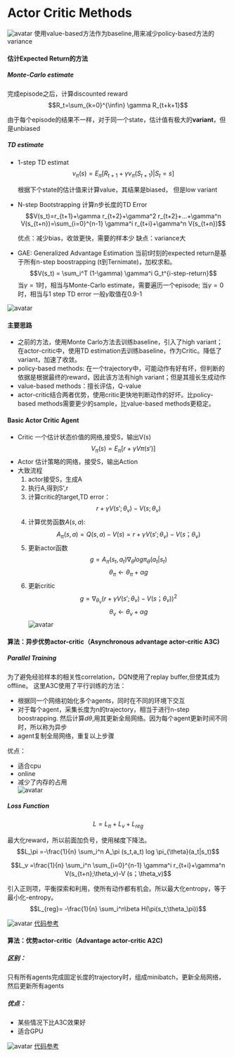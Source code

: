 # Actor Critic Methods
![avatar](./imgs/ac.png)
使用value-based方法作为baseline,用来减少policy-based方法的variance
#### 估计Expected Return的方法
##### Monte-Carlo estimate
  完成episode之后，计算discounted reward
  $$R_t=\sum_{k=0}^{\infin} \gamma R_{t+k+1}$$

  由于每个episode的结果不一样，对于同一个state，估计值有极大的**variant**，但是unbiased
##### TD estimate
* 1-step TD estimat
   $$v_\pi (s) = E_\pi[R_{t+1} + \gamma v_\pi(S_{t+1})|S_t=s]$$

   根据下个state的估计值来计算value，其结果是biased， 但是low variant

* N-step Bootstrapping
计算n步长度的TD Error
$$V(s_t)=r_{t+1}+\gamma r_{t+2}+\gamma^2 r_{t+2}+...+\gamma^n V(s_{t+n})=\sum_{i=0}^{n-1} \gamma^i r_{t+i}+\gamma^n V(s_{t+n})$$

    优点：减少bias，收敛更快，需要的样本少
    缺点：variance大  

* GAE: Generalized Advantage Estimation
当前t时刻的expected return是基于所有n-step boostrapping (t到Ternimate)，加权求和。
$$V(s_t) = \sum_i^T (1-\gamma) \gamma^i G_t^{i-step-return}$$
当$\gamma=1$时，相当与Monte-Carlo estimate，需要遍历一个episode;
当$\gamma=0$时，相当与1 step TD error
一般$\gamma$取值在0.9-1  

![avatar](./imgs/gea.png)




#### 主要思路
* 之前的方法，使用Monte Carlo方法去训练baseline，引入了high variant；
在actor-critic中，使用TD estimation去训练baseline，作为Critic。降低了variant，加速了收敛。
* policy-based methods: 在一个trajectory中，可能动作有好有坏，但判断的依据是根据最终的reward，因此该方法有high variant；但是其擅长生成动作
* value-based methods：擅长评估，Q-value
* actor-critic结合两者优势，使用critic更快地判断动作的好坏。比policy-based methods需要更少的sample，比value-based methods更稳定。
  
#### Basic Actor Critic Agent
* Critic
一个估计状态价值的网络,接受S，输出V(s)
$$V_π(s)=E_π[r+\gamma Vπ(s′)]$$
* Actor
估计策略的网络，接受S，输出Action
* 大致流程
    1. actor接受S，生成A
    2. 执行A,得到S',r
    3. 计算critic的target,TD error：
        $$r+\gamma V(s';\theta_v)-V(s;\theta_v)$$
    4. 计算优势函数$A(s,a)$:
        $$A_\pi (s,a)=Q (s,a) -V (s)=r+\gamma V(s';\theta_v)-V (s；\theta_v)$$
    5. 更新actor函数$$g=A_\pi (s_t,a_t) \nabla_{\theta} log \pi_{\theta}(a_t|s_t)$$$$\theta_\pi \leftarrow \theta_\pi + \alpha g$$
    6. 更新critic$$g = \nabla_{\theta_v} (r+\gamma V(s';\theta_v)-V (s；\theta_v))^2$$$$\theta_v \leftarrow \theta_v + \alpha g$$
![avatar](./imgs/acbase.png)

#### 算法：异步优势actor-critic（Asynchronous advantage actor-critic A3C)
##### Parallel Training
为了避免经验样本的相关性correlation，DQN使用了replay buffer,但使其成为offline。
这里A3C使用了平行训练的方法：
* 根据同一个网络初始化多个agents，同时在不同的环境下交互
* 对于每个agent，采集长度为n的trajectory，相当于进行n-step boostrapping. 然后计算$d\theta$,用其更新全局网络。因为每个agent更新时间不同时，所以称为异步
* agent复制全局网络，重复以上步骤  

优点：
* 适合cpu
* online
* 减少了内存的占用  
![avatar](./imgs/a3c-demo.png)
##### Loss Function
$$L =L_\pi +L_v+L_{reg}$$

最大化reward，所以前面加负号，使用梯度下降法。
$$L_\pi =-\frac{1}{n} \sum_i^n A_\pi (s_t,a_t) log \pi_{\theta}(a_t|s_t)$$

$$L_v =\frac{1}{n} \sum_i^n \sum_{i=0}^{n-1} \gamma^i r_{t+i}+\gamma^n V(s_{t+n};\theta_v)-V (s；\theta_v)$$

引入正则项，平衡探索和利用，使所有动作都有机会。所以最大化entropy，等于最小化-entropy。$$L_{reg}= -\frac{1}{n} \sum_i^n\beta H(\pi(s_t;\theta_\pi))$$

![avatar](./imgs/a3c.jpg)
[代码参考](https://github.com/ikostrikov/pytorch-a3c)  

#### 算法：优势actor-critic（Advantage actor-critic A2C)
##### 区别：
只有所有agents完成固定长度的trajectory时，组成minibatch，更新全局网络，然后更新所有agents
##### 优点：
* 某些情况下比A3C效果好
* 适合GPU  

![avatar](./imgs/a2c.png)
[代码参考](https://github.com/ikostrikov/pytorch-a2c-ppo-acktr-gail) 